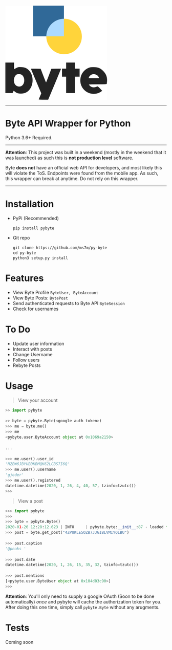 ![pybyte-logo](images/logo.svg)

*** 

# Byte API Wrapper for Python
Python 3.6+ Required.
***
**Attention**: This project was built in a weekend (mostly in the weekend that it was launched) as such this is **not production level** software. 

Byte **does not** have an official web API for developers, and most likely this will violate the ToS. Endpoints were found from the mobile app. As such, this wrapper can break at anytime. Do not rely on this wrapper.
***


# Installation
- PyPi (Recommended)
    ```
    pip install pybyte
    ```
- Git repo
    ```
    git clone https://github.com/ms7m/py-byte
    cd py-byte
    python3 setup.py install
    ```

# Features
- View Byte Profile ``ByteUser, ByteAccount``
- View Byte Posts: ``BytePost``
- Send authenticated requests to Byte API ``ByteSession``
- Check for usernames

# To Do
- Update user information 
- Interact with posts 
- Change Username
- Follow users
- Rebyte Posts

# Usage


> View your account

```python
>> import pybyte

>> byte = pybyte.Byte(<google auth token>)
>>> me = byte.me()
>>> me
<pybyte.user.ByteAccount object at 0x1069a2150>

...

>>> me.user().user_id
'MZBW6JBYUBDKBMQK62LCBS7I6Q'
>>> me.user().username
'gjoder'
>>> me.user().registered
datetime.datetime(2020, 1, 26, 4, 40, 57, tzinfo=tzutc())
>>> 


```

> View a post

```python
>>> import pybyte
>>> 
>>> byte = pybyte.Byte()
2020-01-26 12:28:12.623 | INFO     | pybyte.byte:__init__:87 - loaded from cache.
>>> post = byte.get_post("4ZPUKLE5OZB7JJGIBLVMIYQLBU")

>>> post.caption
'@peaks '

>>> post.date
datetime.datetime(2020, 1, 26, 15, 35, 32, tzinfo=tzutc())

>>> post.mentions
[<pybyte.user.ByteUser object at 0x104d03c90>]
>>> 
```


**Attention**: You'll only need to supply a google OAuth (Soon to be done automatically) *once* and pybyte will cache the authorization token for you. After doing this one time, simply call ``pybyte.Byte`` without any arugments.

# Tests
Coming soon